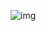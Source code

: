 ![img]([https://doimages.nyc3.cdn.digitaloceanspaces.com/hackthebox-logo@4x.png](https://images.credly.com/images/3dcd637f-f94a-4405-9448-0409361214da/blob.png)https://images.credly.com/images/3dcd637f-f94a-4405-9448-0409361214da/blob.png)
